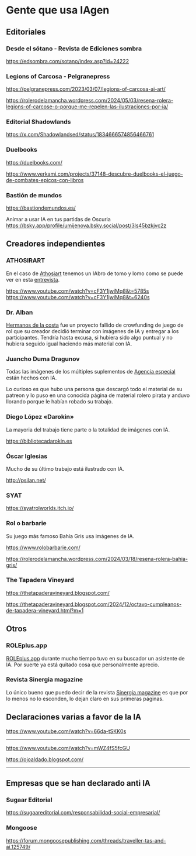 # Gente que usa IAgen

## Editoriales

### Desde el sótano - Revista de Ediciones sombra

https://edsombra.com/sotano/index.asp?id=24222

### Legions of Carcosa - Pelgranepress

https://pelgranepress.com/2023/03/07/legions-of-carcosa-ai-art/

https://rolerodelamancha.wordpress.com/2024/05/03/resena-rolera-legions-of-carcose-o-porque-me-repelen-las-ilustraciones-por-ia/


### Editorial Shadowlands

https://x.com/Shadowlandsed/status/1834666574856466761

### Duelbooks

https://duelbooks.com/

https://www.verkami.com/projects/37148-descubre-duelbooks-el-juego-de-combates-epicos-con-libros

### Bastión de mundos

https://bastiondemundos.es/

Animar a usar IA en tus partidas de Oscuria https://bsky.app/profile/umijenova.bsky.social/post/3ls45bzkjvc2z

## Creadores independientes

### ATHOSIRART

En el caso de [Athosiart](https://www.patreon.com/ATHOSIRART) tenemos un IAbro de tomo y lomo como se puede ver en esta [entrevista](https://www.youtube.com/watch?v=K7tDeTHG3Cw).

https://www.youtube.com/watch?v=cF3Y1jwiMq8&t=5785s
https://www.youtube.com/watch?v=cF3Y1jwiMq8&t=6240s

### Dr. Alban

[Hermanos de la costa](http://www.sinergiaderol.com/juegosgratuitos/j-hermanosdelacosta.html) fue un proyecto fallido de crowfunding de juego de rol que su creador decidió terminar con imágenes de IA y entregar a los participantes. Tendría hasta excusa, si hubiera sido algo puntual y no hubiera seguido igual haciendo más material con IA.

### Juancho Duma Dragunov

Todas las imágenes de los múltiples suplementos de [Agencia especial](https://htpublishers.es/agencia-especial/) están hechos con IA. 

Lo curioso es que hubo una persona que descargó todo el material de su patreon y lo puso en una conocida página de material rolero pirata y anduvo llorando porque le habían robado su trabajo.

### Diego López «Darokin»

La mayoria del trabajo tiene parte o la totalidad de imágenes con IA.

https://bibliotecadarokin.es

### Óscar Iglesias

Mucho de su último trabajo está ilustrado con IA.

http://psilan.net/

### SYAT

https://syatrolworlds.itch.io/

### Rol o barbarie

Su juego más famoso Bahía Gris usa imágenes de IA.

https://www.rolobarbarie.com/

https://rolerodelamancha.wordpress.com/2024/03/18/resena-rolera-bahia-gris/

### The Tapadera Vineyard

https://thetapaderavineyard.blogspot.com/

https://thetapaderavineyard.blogspot.com/2024/12/octavo-cumpleanos-de-tapadera-vineyard.html?m=1

## Otros

### ROLEplus.app

[ROLEplus.app](https://roleplus.app/) durante mucho tiempo tuvo en su buscador un asistente de IA. Por suerte ya está quitado cosa que personalmente aprecio.

### Revista Sinergia magazine

Lo único bueno que puedo decir de la revista [Sinergia magazine](http://www.sinergiaderol.com/revistasfanzines/sinergiamagazine.html) es que por lo menos no lo esconden, lo dejan claro en sus primeras páginas.

## Declaraciones varias a favor de la IA

https://www.youtube.com/watch?v=66da-tSKK0s


---

https://www.youtube.com/watch?v=mWZ4fS5fcGU

https://ojoaldado.blogspot.com/

---


## Empresas que se han declarado anti IA

### Sugaar Editorial

https://sugaareditorial.com/responsabilidad-social-empresarial/

### Mongoose

https://forum.mongoosepublishing.com/threads/traveller-tas-and-ai.125749/